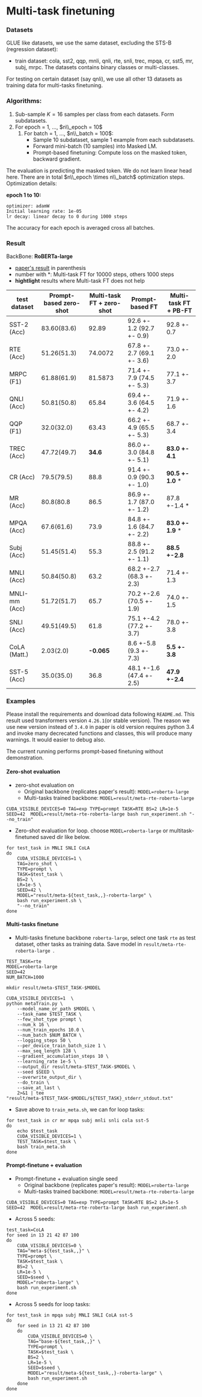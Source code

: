 # Multi-task finetuning

### Datasets
GLUE like datasets, we use the same dataset, excluding the STS-B (regression dataset): 
- train dataset: cola, sst2, qqp, mnli, qnli, rte, snli, 
            trec, mpqa, cr, sst5, mr, subj, mrpc. The datasets contains binary classes or multi-classes.

For testing on certain dataset (say qnli), we use all other 13 datasets as training data for multi-tasks finetuning.

### Algorithms:
1. Sub-sample $K=16$ samples per class from each datasets. Form subdatasets.
2. For epoch = 1, ..., $n\\_epoch = 10$
    1. For batch = 1, ..., $n\\_batch = 100$:
        - Sample 10 subdataset, sample 1 example from each subdatasets.
        - Forward mini-batch (10 samples) into Masked LM.
        - Prompt-based finetuning: Compute loss on the masked token, backward gradient. 

The evaluation is predicting the masked token. We do not learn linear head here. There are in total $n\\_epoch \times n\\_batch$ optimization steps.
Optimization details:

__epoch 1 to 10:__
```
optimizer: adamW
Initial learning rate: 1e-05
lr decay: linear decay to 0 during 1000 steps
```
The accuracy for each epoch is averaged cross all batches.

### Result
<!-- 100,10 for testing -->
BackBone: **RoBERTa-large**
- [paper's result](https://arxiv.org/pdf/2012.15723.pdf) in parenthesis
- number with \*: Multi-task FT for 10000 steps, others 1000 steps
- __hightlight__ results where Multi-task FT does not help

|test dataset |Prompt-based zero-shot|Multi-task FT + zero-shot|Prompt-based FT|Multi-task FT + PB-FT|
|-------------|----------------------|-------------------------|---------------|--------|
|SST-2 (Acc)  |83.60(83.6) |92.89    | 92.6 +- 1.2 (92.7 +- 0.9) | 92.8 +- 0.7 |
|RTE (Acc)    |51.26(51.3) |74.0072  | 67.8 +- 2.7 (69.1 +- 3.6) |  73.0 +- 2.0 |
|MRPC (F1)    |61.88(61.9) |81.5873  | 71.4 +- 7.9 (74.5 +- 5.3) | 77.1 +- 3.7 |
|QNLI (Acc)   |50.81(50.8) |65.84    | 69.4 +- 3.6 (64.5 +- 4.2) | 71.9 +- 1.6 |
|QQP (F1)     |32.0(32.0)  |63.43    |66.2 +- 4.9 (65.5 +- 5.3)  |  68.7 +- 3.4 |
|TREC (Acc)   |47.72(49.7) |__34.6__   | 86.0 +- 3.0 (84.8 +- 5.1) | __83.0 +- 4.1__ |
|CR (Acc)     |79.5(79.5)  |88.8     | 91.4 +- 0.9 (90.3 +- 1.0) |__90.5 +- 1.0__ \*|
|MR (Acc)     |80.8(80.8   |86.5     | 86.9 +- 1.7 (87.0 +- 1.2) | 87.8 +-1.4 \*|
|MPQA (Acc)   |67.6(61.6)  |73.9     |84.8 +- 1.6 (84.7 +- 2.2)  |__83.0 +- 1.9__ \*|
|Subj (Acc)   |51.45(51.4) |55.3     |88.8 +- 2.5 (91.2 +- 1.1)  |__88.5 +-2.8__ |
|MNLI (Acc)   |50.84(50.8) |63.2     |68.2 +-2.7 (68.3 +- 2.3)   |71.4 +- 1.3 |
|MNLI-mm (Acc)|51.72(51.7) |65.7     |70.2 +-2.6 (70.5 +- 1.9)   |74.0 +- 1.5 |
|SNLI (Acc)   |49.51(49.5) |61.8     |75.1 +-4.2 (77.2 +- 3.7)   |78.0 +- 3.8 |
|CoLA (Matt.) |2.03(2.0)   |__-0.065__ |8.6 +-5.8 (9.3 +- 7.3)   |__5.5 +- 3.8__ |
|SST-5 (Acc)  |35.0(35.0)  |36.8     |48.1 +-1.6 (47.4 +- 2.5)   |__47.9 +-2.4__ |


### Examples
Please install the requirements and download data following `README.md`. This result used transformers version `4.26.1`(or stable version). The reason we use new version instead of `3.4.0` in paper is old version requires python 3.4 and invoke many decrecated functions and classes, this will produce many warnings. It would easier to debug also.

The current running performs prompt-based finetuning without demonstration.

#### Zero-shot evaluation
* zero-shot evaluation on
   - Original backbone (replicates paper's result): ```MODEL=roberta-large```
   - Multi-tasks trained backbone: ```MODEL=result/meta-rte-roberta-large```
```
CUDA_VISIBLE_DEVICES=0 TAG=exp TYPE=prompt TASK=RTE BS=2 LR=1e-5 SEED=42  MODEL=result/meta-rte-roberta-large bash run_experiment.sh "--no_train"
```

* Zero-shot evaluation for loop. choose `MODEL=roberta-large` or multitask-finetuned saved dir like below.
```
for test_task in MNLI SNLI CoLA
do  
    CUDA_VISIBLE_DEVICES=1 \
    TAG=zero_shot \
    TYPE=prompt \
    TASK=$test_task \
    BS=2 \
    LR=1e-5 \
    SEED=42 \
    MODEL="result/meta-${test_task,,}-roberta-large" \
    bash run_experiment.sh \
    "--no_train"
done
```
#### Multi-tasks finetune
* Multi-tasks finetune backbone ```roberta-large```, select one task ```rte``` as test dataset, other tasks as training data. Save model in ```result/meta-rte-roberta-large ```. 
```
TEST_TASK=rte
MODEL=roberta-large
SEED=42
NUM_BATCH=1000

mkdir result/meta-$TEST_TASK-$MODEL

CUDA_VISIBLE_DEVICES=1  \
python metaTrain.py \
    --model_name_or_path $MODEL \
    --task_name $TEST_TASK \
    --few_shot_type prompt \
    --num_k 16 \
    --num_train_epochs 10.0 \
    --num_batch $NUM_BATCH \
    --logging_steps 50 \
    --per_device_train_batch_size 1 \
    --max_seq_length 128 \
    --gradient_accumulation_steps 10 \
    --learning_rate 1e-5 \
    --output_dir result/meta-$TEST_TASK-$MODEL \
    --seed $SEED \
    --overwrite_output_dir \
    --do_train \
    --save_at_last \
    2>&1 | tee "result/meta-$TEST_TASK-$MODEL/${TEST_TASK}_stderr_stdout.txt"
```
* Save above to `train_meta.sh`, we can for loop tasks:
```
for test_task in cr mr mpqa subj mnli snli cola sst-5
do 
    echo $test_task
    CUDA_VISIBLE_DEVICES=1 \
    TEST_TASK=$test_task \
    bash train_meta.sh
done
```

#### Prompt-finetune + evaluation
* Prompt-finetune + evaluation single seed
  - Original backbone (replicates paper's result): ```MODEL=roberta-large```
  - Multi-tasks trained backbone: ```MODEL=result/meta-rte-roberta-large```
```
CUDA_VISIBLE_DEVICES=0 TAG=exp TYPE=prompt TASK=RTE BS=2 LR=1e-5 SEED=42  MODEL=result/meta-rte-roberta-large bash run_experiment.sh 
```
* Across 5 seeds:
```
test_task=CoLA
for seed in 13 21 42 87 100
do  
    CUDA_VISIBLE_DEVICES=0 \
    TAG="meta-${test_task,,}" \
    TYPE=prompt \
    TASK=$test_task \
    BS=2 \
    LR=1e-5 \
    SEED=$seed \
    MODEL="roberta-large" \
    bash run_experiment.sh
done
```
* Across 5 seeds for loop tasks:
```
for test_task in mpqa subj MNLI SNLI CoLA sst-5
do
    for seed in 13 21 42 87 100
    do  
        CUDA_VISIBLE_DEVICES=0 \
        TAG="base-${test_task,,}" \
        TYPE=prompt \
        TASK=$test_task \
        BS=2 \
        LR=1e-5 \
        SEED=$seed \
        MODEL="result/meta-${test_task,,}-roberta-large" \
        bash run_experiment.sh
    done
done
```

